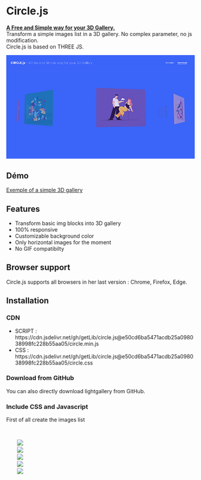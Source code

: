 # Circle.js

<p><b><a href="http://basical.fr/test/3d/circle/">A Free and Simple way for your 3D Gallery.</a></b><br/>
Transform a simple images list in a 3D gallery. No complex parameter, no js modification.<br/>
  Circle.js is based on THREE JS.
</p>
<p><img src="circle-capture.jpg" /></p>
<h2>Démo</h2>
<a href="http://basical.fr/test/3d/circle/exemple.html">Exemple of a simple 3D gallery</a>
<h2>Features</h2>
<ul>
  <li>Transform basic img blocks into 3D gallery</li>
  <li>100% responsive</li>
  <li>Customizable background color </li>
  <li>Only horizontal images for the moment</li>
  <li>No GIF compatibilty</li>
  </ul>
<h2>Browser support</h2>
<p>Circle.js supports all browsers in her last version : Chrome, Firefox, Edge.</p>
<h2>Installation</h2>
<h3>CDN</h3>
<ul>
  <li>SCRIPT : https://cdn.jsdelivr.net/gh/getLib/circle.js@e50cd6ba5471acdb25a098038998fc228b55aa05/circle.min.js</li>
  <li>CSS : https://cdn.jsdelivr.net/gh/getLib/circle.js@e50cd6ba5471acdb25a098038998fc228b55aa05/circle.css</li>
</ul>
<h3>Download from GitHub</h3>
<p>You can also directly download lightgallery from GitHub.</p>
<h3>Include CSS and Javascript</h3>
<p>First of all create the images list</p>
<code>
<div id="circle3dImg">
	<img data-width="1200" data-height="900" src="gallerie/img1.webp" />
	<img data-width="1200" data-height="900" src="gallerie/img2.png" />
	<img data-width="1000" data-height="750" src="gallerie/img3.webp" />
	<img data-width="800" data-height="600" src="gallerie/img4.webp" />
	<img data-width="800" data-height="600" src="gallerie/img5.webp" />
</div></code>
